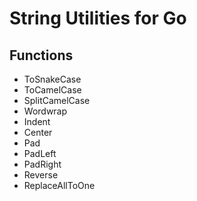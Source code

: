 String Utilities for Go
=======================

## Functions
- ToSnakeCase
- ToCamelCase 
- SplitCamelCase
- Wordwrap
- Indent
- Center
- Pad
- PadLeft
- PadRight
- Reverse
- ReplaceAllToOne
